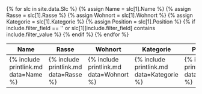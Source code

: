 <table>
<thead>
<tr><th>Name</th><th>Rasse</th><th>Wohnort</th><th>Kategorie</th><th>Position</th></tr>
</thead>
<tbody>
{% for slc in site.data.Slc %}
    {% assign Name = slc[1].Name %}
    {% assign Rasse = slc[1].Rasse %}
    {% assign Wohnort = slc[1].Wohnort %}
    {% assign Kategorie = slc[1].Kategorie %}
    {% assign Position = slc[1].Position %}
    {% if include.filter_field == '' or slc[1][include.filter_field] contains include.filter_value %}
        <tr>
            <td>{% include printlink.md data=Name %}</td>
            <td>{% include printlink.md data=Rasse %}</td>
            <td>{% include printlink.md data=Wohnort %}</td>
            <td>{% include printlink.md data=Kategorie %}</td>
            <td>{% include printlink.md data=Position %}</td>
        </tr>
    {% endif %}
{% endfor %}
</tbody>
</table>
